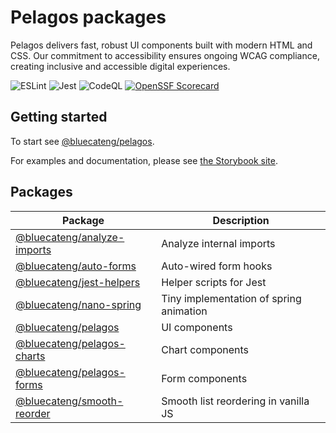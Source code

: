 # Pelagos packages

Pelagos delivers fast, robust UI components built with modern HTML and CSS.
Our commitment to accessibility ensures ongoing WCAG compliance, creating inclusive and accessible
digital experiences.

![ESLint](https://github.com/bluecatengineering/pelagos-packages/workflows/ESLint/badge.svg)
![Jest](https://github.com/bluecatengineering/pelagos-packages/workflows/Jest/badge.svg)
![CodeQL](https://github.com/bluecatengineering/pelagos-packages/workflows/CodeQL/badge.svg)
[![OpenSSF Scorecard](https://api.securityscorecards.dev/projects/github.com/bluecatengineering/pelagos-packages/badge)](https://api.securityscorecards.dev/projects/github.com/bluecatengineering/pelagos-packages)

## Getting started

To start see [@bluecateng/pelagos](packages/pelagos).

For examples and documentation, please see [the Storybook site](https://storybook.dnsedge.tools/).

## Packages

| Package                                                 | Description                             |
| ------------------------------------------------------- | --------------------------------------- |
| [@bluecateng/analyze-imports](packages/analyze-imports) | Analyze internal imports                |
| [@bluecateng/auto-forms](packages/auto-forms)           | Auto-wired form hooks                   |
| [@bluecateng/jest-helpers](packages/jest-helpers)       | Helper scripts for Jest                 |
| [@bluecateng/nano-spring](packages/nano-spring)         | Tiny implementation of spring animation |
| [@bluecateng/pelagos](packages/pelagos)                 | UI components                           |
| [@bluecateng/pelagos-charts](packages/pelagos-charts)   | Chart components                        |
| [@bluecateng/pelagos-forms](packages/pelagos-forms)     | Form components                         |
| [@bluecateng/smooth-reorder](packages/smooth-reorder)   | Smooth list reordering in vanilla JS    |
